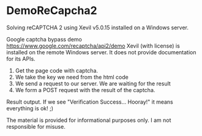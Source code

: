 # DemoReCapcha2
Solving reCAPTCHA 2 using Xevil v5.0.15 installed on a Windows server.

Google captcha bypass demo https://www.google.com/recaptcha/api2/demo
Xevil (with license) is installed on the remote Windows server. It does not provide documentation for its APIs.
1. Get the page code with captcha.
2. We take the key we need from the html code
3. We send a request to our server. We are waiting for the result
4. We form a POST request with the result of the captcha.

Result output. If we see "Verification Success... Hooray!" it means everything is ok! ;)

The material is provided for informational purposes only. I am not responsible for misuse.
